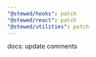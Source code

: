 ```yaml
---
"@stewed/hooks": patch
"@stewed/react": patch
"@stewed/utilities": patch
---
```


docs: update comments

